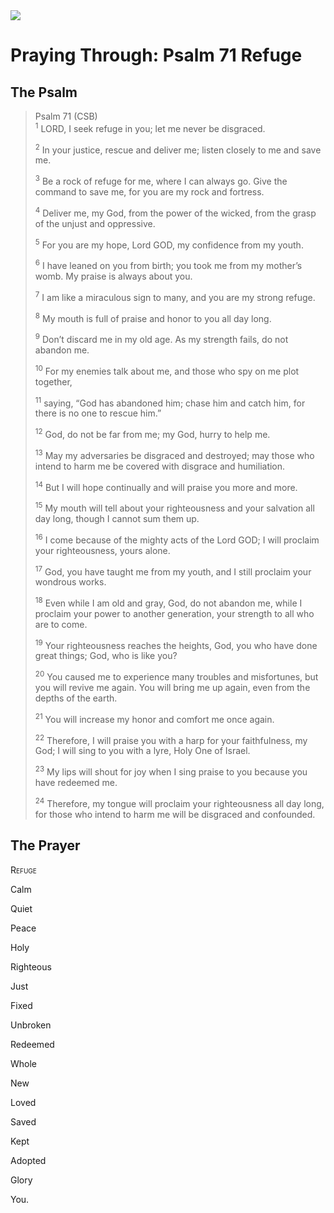 <img class="intro-right" src="/images/art-paris-psalter.jpg">

# Praying Through: Psalm 71 Refuge

## The Psalm

>Psalm 71 (CSB)  
><sup>1</sup> LORD, I seek refuge in you; let me never be disgraced. 
>
><sup>2</sup> In your justice, rescue and deliver me; listen closely to me and save me. 
>
><sup>3</sup> Be a rock of refuge for me, where I can always go. Give the command to save me, for you are my rock and fortress. 
>
><sup>4</sup> Deliver me, my God, from the power of the wicked, from the grasp of the unjust and oppressive. 
>
><sup>5</sup> For you are my hope, Lord GOD, my confidence from my youth. 
>
><sup>6</sup> I have leaned on you from birth; you took me from my mother’s womb. My praise is always about you. 
>
><sup>7</sup> I am like a miraculous sign to many, and you are my strong refuge. 
>
><sup>8</sup> My mouth is full of praise and honor to you all day long. 
>
><sup>9</sup> Don’t discard me in my old age. As my strength fails, do not abandon me. 
>
><sup>10</sup> For my enemies talk about me, and those who spy on me plot together, 
>
><sup>11</sup> saying, “God has abandoned him; chase him and catch him, for there is no one to rescue him.” 
>
><sup>12</sup> God, do not be far from me; my God, hurry to help me. 
>
><sup>13</sup> May my adversaries be disgraced and destroyed; may those who intend to harm me be covered with disgrace and humiliation. 
>
><sup>14</sup> But I will hope continually and will praise you more and more. 
>
><sup>15</sup> My mouth will tell about your righteousness and your salvation all day long, though I cannot sum them up. 
>
><sup>16</sup> I come because of the mighty acts of the Lord GOD; I will proclaim your righteousness, yours alone. 
>
><sup>17</sup> God, you have taught me from my youth, and I still proclaim your wondrous works. 
>
><sup>18</sup> Even while I am old and gray, God, do not abandon me, while I proclaim your power to another generation, your strength to all who are to come. 
>
><sup>19</sup> Your righteousness reaches the heights, God, you who have done great things; God, who is like you? 
>
><sup>20</sup> You caused me to experience many troubles and misfortunes, but you will revive me again. You will bring me up again, even from the depths of the earth. 
>
><sup>21</sup> You will increase my honor and comfort me once again. 
>
><sup>22</sup> Therefore, I will praise you with a harp for your faithfulness, my God; I will sing to you with a lyre, Holy One of Israel. 
>
><sup>23</sup> My lips will shout for joy when I sing praise to you because you have redeemed me. 
>
><sup>24</sup> Therefore, my tongue will proclaim your righteousness all day long, for those who intend to harm me will be disgraced and confounded.

## The Prayer

<div style="font-variant: small-caps;">
Refuge
</div>

Calm

Quiet

Peace

Holy

Righteous

Just

Fixed

Unbroken

Redeemed

Whole

New

Loved

Saved

Kept

Adopted

Glory

You.
